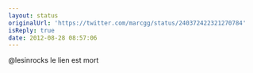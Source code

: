 ```yaml
---
layout: status
originalUrl: 'https://twitter.com/marcgg/status/240372422321270784'
isReply: true
date: 2012-08-28 08:57:06
---
```


@lesinrocks le lien est mort
